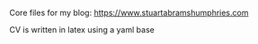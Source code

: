 Core files for my blog:
https://www.stuartabramshumphries.com

CV is written in latex using a yaml base
